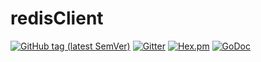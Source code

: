  # redisClient
[![GitHub tag (latest SemVer)](https://img.shields.io/github/tag/gookit/validate)](https://github.com/gookit/validate)
[![Gitter](https://badges.gitter.im/Join%20Chat.svg)](https://gitter.im/qzap)
[![Hex.pm](https://img.shields.io/hexpm/l/plug.svg)](https://github.com/qzap/.licenses/blob/master/qzap-software-licenses/GNU.GPL/LICENSE.GPL2)
[![GoDoc](https://godoc.org/github.com/qzap/redisClient?status.svg)](https://godoc.org/)
     

